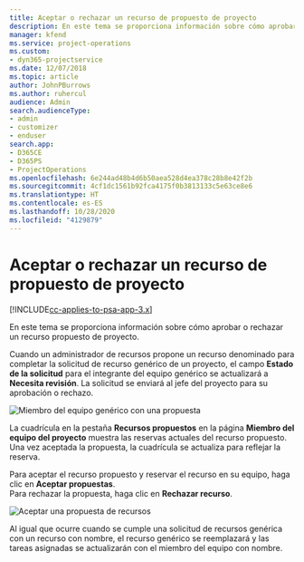 ```yaml
---
title: Aceptar o rechazar un recurso de propuesto de proyecto
description: En este tema se proporciona información sobre cómo aprobar o rechazar un recurso propuesto de proyecto.
manager: kfend
ms.service: project-operations
ms.custom:
- dyn365-projectservice
ms.date: 12/07/2018
ms.topic: article
author: JohnPBurrows
ms.author: ruhercul
audience: Admin
search.audienceType:
- admin
- customizer
- enduser
search.app:
- D365CE
- D365PS
- ProjectOperations
ms.openlocfilehash: 6e244ad48b4d6b50aea528d4ea378c28b8e42f2b
ms.sourcegitcommit: 4cf1dc1561b92fca4175f0b3813133c5e63ce8e6
ms.translationtype: HT
ms.contentlocale: es-ES
ms.lasthandoff: 10/28/2020
ms.locfileid: "4129879"
---
```

# <a name="accept-or-reject-a-proposed-project-resource"></a>Aceptar o rechazar un recurso de propuesto de proyecto

[!INCLUDE[cc-applies-to-psa-app-3.x](../includes/cc-applies-to-psa-app-3x.md)]

En este tema se proporciona información sobre cómo aprobar o rechazar un recurso propuesto de proyecto.

Cuando un administrador de recursos propone un recurso denominado para completar la solicitud de recurso genérico de un proyecto, el campo **Estado de la solicitud** para el integrante del equipo genérico se actualizará a **Necesita revisión**. La solicitud se enviará al jefe del proyecto para su aprobación o rechazo.

![Miembro del equipo genérico con una propuesta](media/RM-how-to-19.png)

La cuadrícula en la pestaña **Recursos propuestos** en la página **Miembro del equipo del proyecto** muestra las reservas actuales del recurso propuesto. Una vez aceptada la propuesta, la cuadrícula se actualiza para reflejar la reserva. 

Para aceptar el recurso propuesto y reservar el recurso en su equipo, haga clic en **Aceptar propuestas**.  
Para rechazar la propuesta, haga clic en **Rechazar recurso**.

![Aceptar una propuesta de recursos](media/RM-how-to-20.png) 

Al igual que ocurre cuando se cumple una solicitud de recursos genérica con un recurso con nombre, el recurso genérico se reemplazará y las tareas asignadas se actualizarán con el miembro del equipo con nombre.
